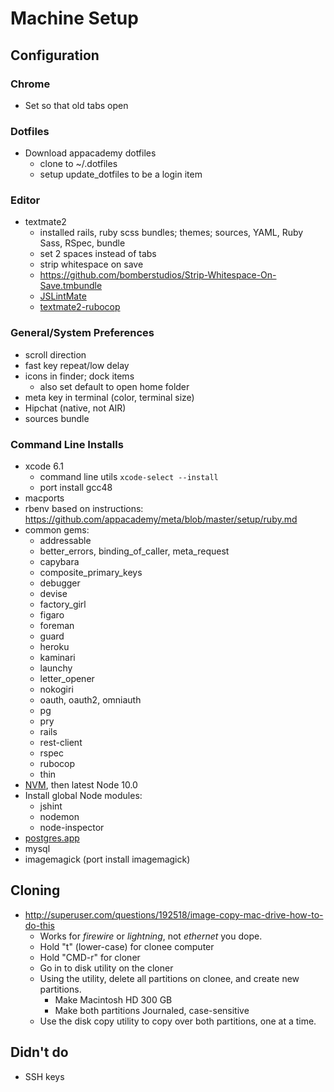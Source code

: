 # Machine Setup

## Configuration

### Chrome
* Set so that old tabs open

### Dotfiles
* Download appacademy dotfiles
    * clone to ~/.dotfiles
    * setup update_dotfiles to be a login item

### Editor
* textmate2
    * installed rails, ruby scss bundles; themes; sources, YAML, Ruby Sass, RSpec, bundle
    * set 2 spaces instead of tabs
    * strip whitespace on save
    * https://github.com/bomberstudios/Strip-Whitespace-On-Save.tmbundle
    * [JSLintMate](http://rondevera.github.io/jslintmate/)
    * [textmate2-rubocop](https://github.com/mrdougal/textmate2-rubocop)

### General/System Preferences
* scroll direction
* fast key repeat/low delay
* icons in finder; dock items
    * also set default to open home folder
* meta key in terminal (color, terminal size)
* Hipchat (native, not AIR)
* sources bundle

### Command Line Installs
* xcode 6.1
    * command line utils `xcode-select --install`
    * port install gcc48
* macports
* rbenv based on instructions: https://github.com/appacademy/meta/blob/master/setup/ruby.md
* common gems:
    * addressable
    * better_errors, binding_of_caller, meta_request
    * capybara
    * composite_primary_keys
    * debugger
    * devise
    * factory_girl
    * figaro
    * foreman
    * guard
    * heroku
    * kaminari
    * launchy
    * letter_opener
    * nokogiri
    * oauth, oauth2, omniauth
    * pg
    * pry
    * rails
    * rest-client
    * rspec
    * rubocop
    * thin
* [NVM](https://github.com/creationix/nvm), then latest Node 10.0
* Install global Node modules:
    * jshint
    * nodemon
    * node-inspector
* [postgres.app](http://postgresapp.com/)
* mysql
* imagemagick (port install imagemagick)

## Cloning
* http://superuser.com/questions/192518/image-copy-mac-drive-how-to-do-this
    * Works for *firewire* or *lightning*, not *ethernet* you dope.
    * Hold "t" (lower-case) for clonee computer
    * Hold "CMD-r" for cloner
    * Go in to disk utility on the cloner
    * Using the utility, delete all partitions on clonee, and create new partitions.
        * Make Macintosh HD 300 GB
        * Make both partitions Journaled, case-sensitive
    * Use the disk copy utility to copy over both partitions, one at a time.

## Didn't do
* SSH keys
